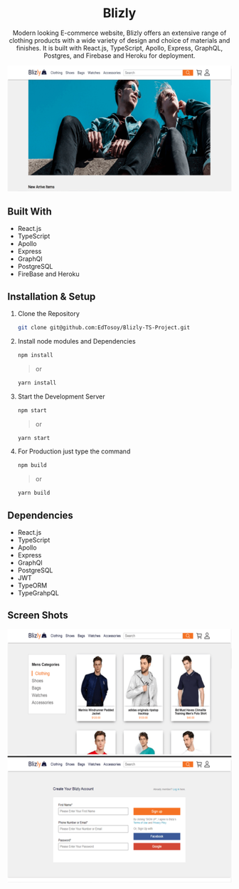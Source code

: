 <h1 align="center">
  Blizly 
  
</h1>
<p align="center">
Modern looking E-commerce website, Blizly offers an extensive range of clothing products with a wide variety of design and choice of materials and finishes. It is built with React.js, TypeScript, Apollo, Express, GraphQL, Postgres, and Firebase and Heroku for deployment.
</p>

![demo](https://github.com/EdTosoy/Blizly-Project/blob/master/Demo.png?raw=true)

## Built With

- React.js
- TypeScript
- Apollo
- Express
- GraphQl
- PostgreSQL
- FireBase and Heroku

## Installation & Setup

1. Clone the Repository

   ```sh
   git clone git@github.com:EdTosoy/Blizly-TS-Project.git
   ```

2. Install node modules and Dependencies

   ```sh
   npm install
   ```

   > or

   ```sh
   yarn install
   ```

3. Start the Development Server

   ```sh
   npm start
   ```

   > or

   ```sh
   yarn start
   ```

4. For Production just type the command

   ```sh
   npm build
   ```

   > or

   ```sh
   yarn build
   ```

## Dependencies

- React.js
- TypeScript
- Apollo
- Express
- GraphQl
- PostgreSQL
- JWT
- TypeORM
- TypeGrahpQL

## Screen Shots

![demo](https://github.com/EdTosoy/Blizly-Project/blob/master/ScreenShot1.png?raw=true)
![demo](https://github.com/EdTosoy/Blizly-Project/blob/master/ScreenShot2.png?raw=true)
